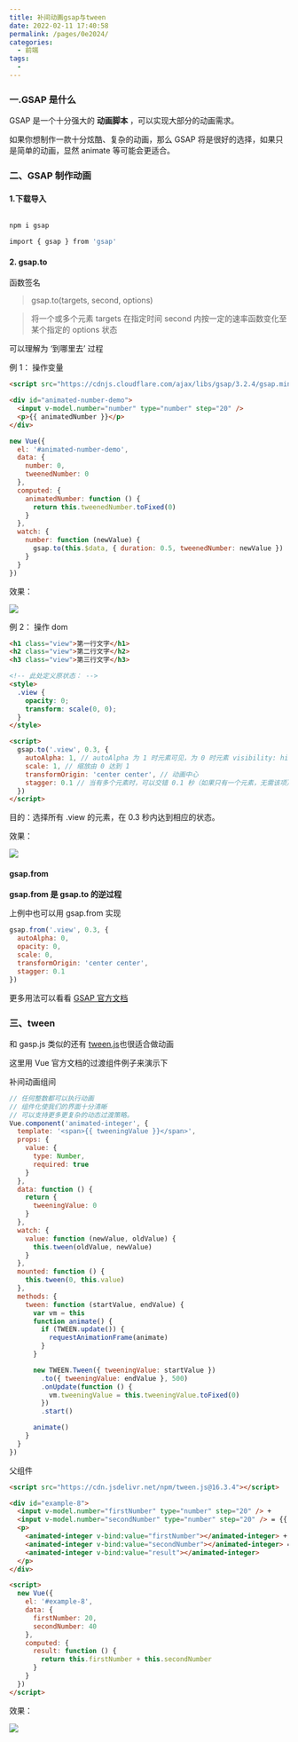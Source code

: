 ```yaml
---
title: 补间动画gsap与tween
date: 2022-02-11 17:40:58
permalink: /pages/0e2024/
categories:
  - 前端
tags:
  -
---
```


### 一.GSAP 是什么

GSAP 是一个十分强大的 **动画脚本** ，可以实现大部分的动画需求。

如果你想制作一款十分炫酷、复杂的动画，那么 GSAP 将是很好的选择，如果只是简单的动画，显然 animate 等可能会更适合。

### 二、GSAP 制作动画

#### 1.下载导入

```sh

npm i gsap

import { gsap } from 'gsap'

```

#### 2. gsap.to

函数签名

> gsap.to(targets, second, options)

> 将一个或多个元素 targets 在指定时间 second 内按一定的速率函数变化至某个指定的 options 状态

可以理解为 ‘到哪里去’ 过程

例 1： 操作变量

```html
<script src="https://cdnjs.cloudflare.com/ajax/libs/gsap/3.2.4/gsap.min.js"></script>

<div id="animated-number-demo">
  <input v-model.number="number" type="number" step="20" />
  <p>{{ animatedNumber }}</p>
</div>
```

```js
new Vue({
  el: '#animated-number-demo',
  data: {
    number: 0,
    tweenedNumber: 0
  },
  computed: {
    animatedNumber: function () {
      return this.tweenedNumber.toFixed(0)
    }
  },
  watch: {
    number: function (newValue) {
      gsap.to(this.$data, { duration: 0.5, tweenedNumber: newValue })
    }
  }
})
```

效果：

![](https://gcy-1306312261.cos.ap-chengdu.myqcloud.com/blog/1112.gif)

例 2： 操作 dom

```html
<h1 class="view">第一行文字</h1>
<h2 class="view">第二行文字</h2>
<h3 class="view">第三行文字</h3>

<!-- 此处定义原状态： -->
<style>
  .view {
    opacity: 0;
    transform: scale(0, 0);
  }
</style>

<script>
  gsap.to('.view', 0.3, {
    autoAlpha: 1, // autoAlpha 为 1 时元素可见，为 0 时元素 visibility: hidden; ，该选项性能优于 opacity 的变化
    scale: 1, // 缩放由 0 达到 1
    transformOrigin: 'center center', // 动画中心
    stagger: 0.1 // 当有多个元素时，可以交错 0.1 秒（如果只有一个元素，无需该项）
  })
</script>
```

目的：选择所有 .view 的元素，在 0.3 秒内达到相应的状态。

效果：

![](https://gcy-1306312261.cos.ap-chengdu.myqcloud.com/blog/20200913172526823.gif)

#### gsap.from

**gsap.from 是 gsap.to 的逆过程**

上例中也可以用 gsap.from 实现

```js
gsap.from('.view', 0.3, {
  autoAlpha: 0,
  opacity: 0,
  scale: 0,
  transformOrigin: 'center center',
  stagger: 0.1
})
```

更多用法可以看看 [GSAP 官方文档](https://greensock.com/get-started/#tweening-basics)

### 三、tween

和 gasp.js 类似的还有 [tween.js](https://github.com/tweenjs/tween.js/blob/master/docs/user_guide.md)也很适合做动画

这里用 Vue 官方文档的过渡组件例子来演示下

补间动画组间

```js
// 任何整数都可以执行动画
// 组件化使我们的界面十分清晰
// 可以支持更多更复杂的动态过渡策略。
Vue.component('animated-integer', {
  template: '<span>{{ tweeningValue }}</span>',
  props: {
    value: {
      type: Number,
      required: true
    }
  },
  data: function () {
    return {
      tweeningValue: 0
    }
  },
  watch: {
    value: function (newValue, oldValue) {
      this.tween(oldValue, newValue)
    }
  },
  mounted: function () {
    this.tween(0, this.value)
  },
  methods: {
    tween: function (startValue, endValue) {
      var vm = this
      function animate() {
        if (TWEEN.update()) {
          requestAnimationFrame(animate)
        }
      }

      new TWEEN.Tween({ tweeningValue: startValue })
        .to({ tweeningValue: endValue }, 500)
        .onUpdate(function () {
          vm.tweeningValue = this.tweeningValue.toFixed(0)
        })
        .start()

      animate()
    }
  }
})
```

父组件

```html
<script src="https://cdn.jsdelivr.net/npm/tween.js@16.3.4"></script>

<div id="example-8">
  <input v-model.number="firstNumber" type="number" step="20" /> +
  <input v-model.number="secondNumber" type="number" step="20" /> = {{ result }}
  <p>
    <animated-integer v-bind:value="firstNumber"></animated-integer> +
    <animated-integer v-bind:value="secondNumber"></animated-integer> =
    <animated-integer v-bind:value="result"></animated-integer>
  </p>
</div>

<script>
  new Vue({
    el: '#example-8',
    data: {
      firstNumber: 20,
      secondNumber: 40
    },
    computed: {
      result: function () {
        return this.firstNumber + this.secondNumber
      }
    }
  })
</script>
```

效果：

![](https://gcy-1306312261.cos.ap-chengdu.myqcloud.com/blog/1323.gif)
